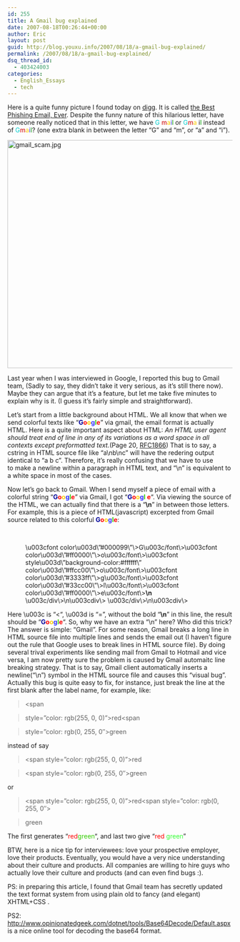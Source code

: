 ```yaml
---
id: 255
title: A Gmail bug explained
date: 2007-08-18T00:26:44+00:00
author: Eric
layout: post
guid: http://blog.youxu.info/2007/08/18/a-gmail-bug-explained/
permalink: /2007/08/18/a-gmail-bug-explained/
dsq_thread_id:
  - 403424003
categories:
  - English_Essays
  - tech
---
```

Here is a quite funny picture I found today on [digg](http://digg.com). It is called [the Best Phishing Email, Ever](http://gizmodo.com/gadgets/hmm%252C-something.s-not-right-about-this/best-phishing-email-ever-290697.php). Despite the funny nature of this hilarious letter, have someone really noticed that in this letter, we have <span style="font-weight: bold"></span><span style="color: #00cccc">G</span> <span style="background-color: #330033"></span><span style="color: #cc0000">m</span><span style="color: #ffcc00">a</span><span style="color: #3333ff">i</span><span style="color: #009900">l</span> or <span style="font-weight: bold"></span><span style="color: #00cccc">G</span><span style="color: #cc0000">m</span><span style="color: #ffcc00">a</span><span style="color: #3333ff"></span> <span style="font-weight: bold; color: #330033; background-color: #330033"></span>i<span style="color: #009900">l</span> instead of <span style="font-weight: bold"></span><span style="color: #00cccc">G</span><span style="color: #cc0000">m</span><span style="color: #ffcc00">a</span><span style="color: #3333ff">i</span><span style="color: #009900">l</span>? (one extra blank in between the letter &#8220;G&#8221; and &#8220;m&#8221;, or &#8220;a&#8221; and &#8220;i&#8221;).

<p class="post-full">
  <!-- google_ad_section_start -->
  
  <img src="http://gizmodo.com/assets/resources/2007/08/gmail_scam.jpg" alt="gmail_scam.jpg" class="center" height="511" width="593" />
</p>

Last year when I was interviewed in Google, I reported this bug to Gmail team, (Sadly to say, they didn&#8217;t take it very serious, as it&#8217;s still there now). Maybe they can argue that it&#8217;s a feature, but let me take five minutes to explain why is it. (I guess it&#8217;s fairly simple and straightforward).

Let&#8217;s start from a little background about HTML. We all know that when we send colorful texts like &#8220;**<font color="#000099">G</font><font color="#ff0000">o</font><font style="background-color: #ffffff" color="#ffcc00">o</font><font color="#3333ff">g</font><font color="#33cc00">l</font><font color="#ff0000">e</font>**&#8221; via gmail, the email format is actually HTML. Here is a quite important aspect about HTML: <span style="font-style: italic">An HTML user agent should treat end of line in any of its variations</span><span></span>  <span style="font-style: italic">as a word space in all contexts except preformatted text.</span>(Page 20, [RFC1866](http://www.ietf.org/rfc/rfc1866.txt)) That is to say, a cstring in HTML source file like &#8220;a\nb\nc&#8221; will have the redering output identical to &#8220;a b c&#8221;. Therefore, it&#8217;s really confusing that we have to use <br/> to make a newline within a paragraph in HTML text, and &#8220;\n&#8221; is equivalent to a white space in most of the cases.

Now let&#8217;s go back to Gmail. When I send myself a piece of email with a colorful string &#8220;**<font color="#000099">G</font><font color="#ff0000">o</font><font style="background-color: #ffffff" color="#ffcc00">o</font><font color="#3333ff">g</font><font color="#33cc00">l</font><font color="#ff0000">e</font>**&#8221; via Gmail, I got &#8220;**<font color="#000099">G</font><font color="#ff0000">o</font><font style="background-color: #ffffff" color="#ffcc00">o</font><font color="#3333ff">g</font><font color="#33cc00">l</font><span style="font-weight: bold"></span> <span style="background-color: #330033"></span><span style="color: #cc0000"></span><font color="#ff0000">e</font>**&#8220;. Via viewing the source of the HTML, we can actually find that there is a &#8220;**\n**&#8221; in between those letters. For example, this is a piece of HTML(javascript) excerpted from Gmail source related to this colorful **<font color="#000099">G</font><font color="#ff0000">o</font><font style="background-color: #ffffff" color="#ffcc00">o</font><font color="#3333ff">g</font><font color="#33cc00">l</font><font color="#ff0000">e</font>**<span style="font-weight: bold"></span><span style="background-color: #330033"></span><span style="color: #cc0000"></span>:
  
<span><br /> </span>

<p style="margin-left: 40px">
  <span>\u003cfont color\u003d\&#8221;#000099\&#8221;\>G\u003c/font\>\u003cfont color\u003d\&#8221;#ff0000\&#8221;\>o\u003c/font\>\u003cfont style\u003d\&#8221;background-color:#ffffff\&#8221; color\u003d\&#8221;#ffcc00\&#8221;\>o\u003c/font\>\u003cfont color\u003d\&#8221;#3333ff\&#8221;\>g\u003c/font\>\u003cfont color\u003d\&#8221;#33cc00\&#8221;\>l\u003c/font\>\u003cfont color\u003d\&#8221;#ff0000\&#8221;\>e\u003c/font\></span><span style="font-weight: bold">\n</span> \u003c/div\>\n\u003cdiv\> \u003c/div\>\n\u003cdiv\>
</p>

Here \u003c is &#8220;<&#8220;, \u003d is &#8220;=&#8221;, without the bold &#8220;**\n**&#8221; in this line, the result should be &#8220;**<font color="#000099">G</font><font color="#ff0000">o</font><font style="background-color: #ffffff" color="#ffcc00">o</font><font color="#3333ff">g</font><font color="#33cc00">l</font><font color="#ff0000">e</font>**&#8220;. So, why we have an extra &#8220;\n&#8221; here? Who did this trick? The answer is simple: &#8220;Gmail&#8221;. For some reason, Gmail breaks a long line in HTML source file into multiple lines and sends the email out (I haven&#8217;t figure out the rule that Google uses to break lines in HTML source file). By doing several trival experiments like sending mail from Gmail to Hotmail and vice versa, I am now pretty sure the problem is caused by Gmail automaitc line breaking strategy. That is to say, Gmail client automatically inserts a newline(&#8220;\n&#8221;) symbol in the HTML source file and causes this &#8220;visual bug&#8221;. Actually this bug is quite easy to fix, for instance, just break the line at the first blank after the label name, for example, like:

> <span
  
> style=&#8221;color: rgb(255, 0, 0)&#8221;>red</span><span
  
> style=&#8221;color: rgb(0, 255, 0&#8243;>green</span>

instead of say

> <span style=&#8221;color: rgb(255, 0, 0)&#8221;>red</span>
  
> <span style=&#8221;color: rgb(0, 255, 0&#8243;>green</span>

or

> <span style=&#8221;color: rgb(255, 0, 0)&#8221;>red</span><span style=&#8221;color: rgb(0, 255, 0&#8243;>
  
> green</span>

The first generates &#8220;<span style="color: #ff0000">red</span><span style="color: #33cc00">green</span>&#8220;, and last two give &#8220;<span style="color: #ff0000">red</span> <span style="color: #33ff33">green</span>&#8221;

BTW, here is a nice tip for interviewees: love your prospective employer, love their products. Eventually, you would have a very nice understanding about their culture and products. All companies are willing to hire guys who actually love their culture and products (and can even find bugs :).

PS: in preparing this article, I found that Gmail team has secretly updated the text format system from using plain old <font> to fancy (and elegant) XHTML+CSS <span>.

PS2: <http://www.opinionatedgeek.com/dotnet/tools/Base64Decode/Default.aspx> is a nice online tool for decoding the base64 format.